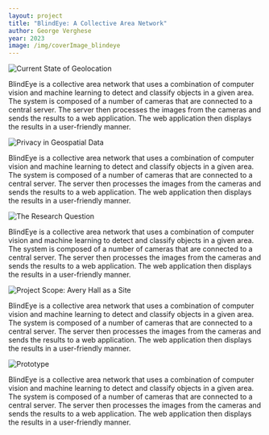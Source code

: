 ```yaml
---
layout: project
title: "BlindEye: A Collective Area Network"
author: George Verghese
year: 2023
image: /img/coverImage_blindeye
---
```


![Current State of Geolocation](/img/currentState_blindeye)

BlindEye is a collective area network that uses a combination of computer vision and machine learning to detect and classify objects in a given area. The system is composed of a number of cameras that are connected to a central server. The server then processes the images from the cameras and sends the results to a web application. The web application then displays the results in a user-friendly manner.

![Privacy in Geospatial Data](/img/privacyNYCTaxicab_blindeye)

BlindEye is a collective area network that uses a combination of computer vision and machine learning to detect and classify objects in a given area. The system is composed of a number of cameras that are connected to a central server. The server then processes the images from the cameras and sends the results to a web application. The web application then displays the results in a user-friendly manner.

![The Research Question](/img/researchQuestion_blindeye)

BlindEye is a collective area network that uses a combination of computer vision and machine learning to detect and classify objects in a given area. The system is composed of a number of cameras that are connected to a central server. The server then processes the images from the cameras and sends the results to a web application. The web application then displays the results in a user-friendly manner.

![Project Scope: Avery Hall as a Site](/img/projectScope_blindeye)

BlindEye is a collective area network that uses a combination of computer vision and machine learning to detect and classify objects in a given area. The system is composed of a number of cameras that are connected to a central server. The server then processes the images from the cameras and sends the results to a web application. The web application then displays the results in a user-friendly manner.

![Prototype](/img/prototypeTest_blindeye)

BlindEye is a collective area network that uses a combination of computer vision and machine learning to detect and classify objects in a given area. The system is composed of a number of cameras that are connected to a central server. The server then processes the images from the cameras and sends the results to a web application. The web application then displays the results in a user-friendly manner.


